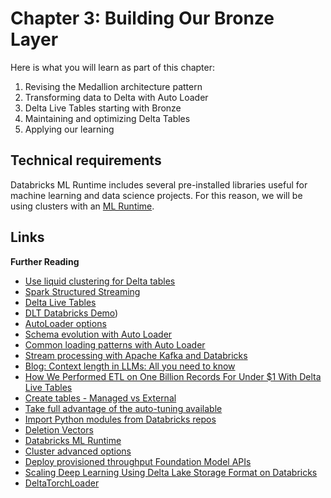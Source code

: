 # Chapter 3: Building Our Bronze Layer 

Here is what you will learn as part of this chapter:

1. Revising the Medallion architecture pattern
2. Transforming data to Delta with Auto Loader
3. Delta Live Tables starting with Bronze
4. Maintaining and optimizing Delta Tables
5. Applying our learning

## Technical requirements 

Databricks ML Runtime includes several pre-installed libraries useful for machine learning and data science projects. For this reason, we will be using clusters with an [ML Runtime](https://docs.databricks.com/runtime/mlruntime.html#introduction-to-databricks-runtime-for-machine-learning).

  
## Links

**Further Reading**
- [Use liquid clustering for Delta tables](https://docs.databricks.com/en/delta/clustering.html)
- [Spark Structured Streaming](https://spark.apache.org/docs/latest/structured-streaming-programming-guide.html)
- [Delta Live Tables](https://docs.databricks.com/en/delta-live-tables/index.html)
- [DLT Databricks Demo](https://www.databricks.com/resources/demos/tutorials/lakehouse-platform/full-delta-live-table-pipeline))
- [AutoLoader options](https://docs.databricks.com/ingestion/auto-loader/options.html)
- [Schema evolution with Auto Loader](https://docs.databricks.com/ingestion/auto-loader/schema.html#configure-schema-inference-and-evolution-in-auto-loader)
- [Common loading patterns with Auto Loader](https://docs.databricks.com/ingestion/auto-loader/patterns.html)
- [Stream processing with Apache Kafka and Databricks](https://docs.databricks.com/structured-streaming/kafka.html)
- [Blog: Context length in LLMs: All you need to know](https://agi-sphere.com/context-length/)
- [How We Performed ETL on One Billion Records For Under $1 With Delta Live Tables](https://www.databricks.com/blog/2023/04/14/how-we-performed-etl-one-billion-records-under-1-delta-live-tables.html)
- [Create tables - Managed vs External](https://docs.databricks.com/en/data-governance/unity-catalog/create-tables.html#create-tables)
- [Take full advantage of the auto-tuning available](https://docs.databricks.com/delta/tune-file-size.html#configure-delta-lake-to-control-data-file-size)
- [Import Python modules from Databricks repos](https://docs.databricks.com/en/delta-live-tables/import-workspace-files.html)
- [Deletion Vectors](https://docs.databricks.com/en/delta/deletion-vectors.html)
- [Databricks ML Runtime](https://docs.databricks.com/runtime/mlruntime.html#introduction-to-databricks-runtime-for-machine-learning)
- [Cluster advanced options](https://docs.databricks.com/en/clusters/configure.html#spark-configuration)
- [Deploy provisioned throughput Foundation Model APIs](https://docs.databricks.com/en/machine-learning/foundation-models/deploy-prov-throughput-foundation-model-apis.html)
- [Scaling Deep Learning Using Delta Lake Storage Format on Databricks](https://www.databricks.com/dataaisummit/session/scaling-deep-learning-using-delta-lake-storage-format-databricks/)
- [DeltaTorchLoader](https://github.com/delta-incubator/deltatorch)

